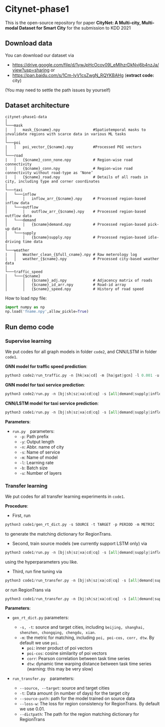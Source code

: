 # Citynet-phase1

This is the open-source repository for paper **CityNet: A Multi-city, Multi-modal Dataset for Smart City** for the submission to KDD 2021

## Download data
You can download our dataset via 
- https://drive.google.com/file/d/1ywJpHcOcov09l_eMIhzrDkNvj6b4nzJa/view?usp=sharing or 
- https://pan.baidu.com/s/1Cm-lyV1csZwgN_RQYKBAHg               (**extract code:** city)

(You may need to settle the path issues by yourself)

## Dataset architecture
```
citynet-phase1-data
│
└───mask
│   │   mask_{$cname}.npy               #Spatiotemporal masks to invalidate regions with scarce data in various ML tasks
│   
└───poi
|   │   poi_vector_{$cname}.npy         #Processed POI vectors
│   
└───road
|   │   {$cname}_conn_none.npy          # Region-wise road connectivity
|   │   {$cname}_conn.npy               # Region-wise road connectivity without road-type as ‘None’
|   │   {$cname}_road.npy               # Details of all roads in city, including type and corner coordinates
│   
└───taxi
│   └───inflow
│       │   inflow_arr_{$cname}.npy     # Processed region-based inflow data
│   └───outflow
│       │   outflow_arr_{$cname}.npy    # Processed region-based outflow data
│   └───demand
│       │   {$cname}demand.npy          # Processed region-based pick-up data
│   └───supply
│       │   {$cname}supply.npy          # Processed region-based idle-driving time data
│   
└───weather
|   │   Weather_clean_{$full_cname}.npy # Raw meterology log
|   │   weather_{$cname}.npy            # Processed city-based weather data
│   
└───traffic_speed
│   └───{$cname}
│       │   {$cname}_adj.npy            # Adjacency matrix of roads
│       │   {$cname}_id_arr.npy         # Road-id array
│       │   {$cname}_speed.npy          # History of road speed
```
How to load npy file:
```python
import numpy as np
np.load('fname.npy',allow_pickle=True)
```

## Run demo code

### Supervise learning

We put codes for all graph models in folder `code2`, and CNN/LSTM in folder `code1`. 

**GNN model for traffic speed prediction**:
```python
python3 code2/run_traffic.py -n [hk|xa|cd] -m [ha|gat|gcn] -l 0.001 -u 3 -b 16
```
**GNN model for taxi service prediction**:
```python
python3 code2/run.py -n [bj|sh|sz|xa|cd|cq] -s [all|demand|supply|inflow|outflow] -m [gat|gcn] -l 0.001 -u 3 -b 16
```
**CNN/LSTM model for taxi service prediction**:

```python
python3 code1/run.py -n [bj|sh|sz|xa|cd|cq] -s [all|demand|supply|inflow|outflow] -m [CNN|LSTM] -l 0.001 -b 8 -e 75 -w 1
```
**Parameters**: 
- `run.py  `parameters: 
    - `-p`: Path prefix 
    - `-y`: Output length 
    - `-n`: Abbr. name of city
    - `-s`: Name of service
    - `-m`: Name of model
    - `-l`: Learning rate
    - `-b`: Batch size
    - `-u`: Number of layers



### Transfer learning

We put codes for all transfer learning experiments in `code1`. 

**Procedure**:

- First, run

```python
python3 code1/gen_rt_dict.py -s SOURCE -t TARGET -p PERIOD -m METRIC
```

to generate the matching dictionary for RegionTrans. 

- Second, train source models (we currently support LSTM only) via

```python
python3 code1/run.py -n [bj|sh|sz|xa|cd|cq] -s [all|demand|supply|inflow|outflow] -m LSTM -l 0.001 -b 8 -e 75 -w 1
```

using the hyperparameters you like. 

- Third, run fine tuning via 

```python
python3 code1/run_transfer.py -n [bj|sh|sz|xa|cd|cq] -s [all|demand|supply|inflow|outflow] -a finetune -t T --source SOURCE --target TARGET --source-path PATH
```

or run RegionTrans via

```python
python3 code1/run_transfer.py -n [bj|sh|sz|xa|cd|cq] -s [all|demand|supply|inflow|outflow] -a regiontrans -t T --source SOURCE --target TARGET --source-path PATH --loss-w 0.01 --dictpath DICTPATH
```

**Parameters**: 

- `gen_rt_dict.py` parameters: 
    - `-s, -t`: source and target cities, including `beijing, shanghai, shenzhen, chongqing, chengdu, xian`. 
    - `-m`: the metric for matching, including `poi, poi-cos, corr, dtw`. By default we use `poi`. 
        - `poi`: inner product of poi vectors
        - `poi-cos`: cosine similarity of poi vectors
        - `corr`: Pearson correlation between task time series
        - `dtw`: dynamic time warping distance between task time series (warning: this may be very slow)

- `run_transfer.py  `parameters: 
    - `--source, --target`: source and target cities
    - `-t`: Data amount (in number of days) for the target city
    - `--source-path`: path for the model trained on source data
    - `--loss-w`: The loss for region consistency for RegionTrans. By default we use 0.01. 
    - `--dictpath`: The path for the region matching dictionary for RegionTrans





